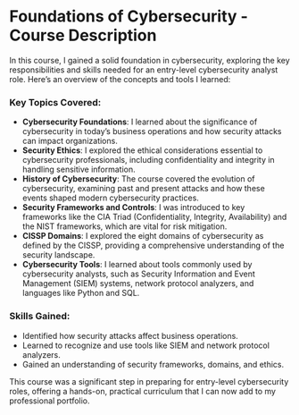 # Foundations of Cybersecurity - Course Description

In this course, I gained a solid foundation in cybersecurity, exploring the key responsibilities and skills needed for an entry-level cybersecurity analyst role. Here’s an overview of the concepts and tools I learned:

### Key Topics Covered:
- **Cybersecurity Foundations**: I learned about the significance of cybersecurity in today’s business operations and how security attacks can impact organizations.
- **Security Ethics**: I explored the ethical considerations essential to cybersecurity professionals, including confidentiality and integrity in handling sensitive information.
- **History of Cybersecurity**: The course covered the evolution of cybersecurity, examining past and present attacks and how these events shaped modern cybersecurity practices.
- **Security Frameworks and Controls**: I was introduced to key frameworks like the CIA Triad (Confidentiality, Integrity, Availability) and the NIST frameworks, which are vital for risk mitigation.
- **CISSP Domains**: I explored the eight domains of cybersecurity as defined by the CISSP, providing a comprehensive understanding of the security landscape.
- **Cybersecurity Tools**: I learned about tools commonly used by cybersecurity analysts, such as Security Information and Event Management (SIEM) systems, network protocol analyzers, and languages like Python and SQL.

### Skills Gained:
- Identified how security attacks affect business operations.
- Learned to recognize and use tools like SIEM and network protocol analyzers.
- Gained an understanding of security frameworks, domains, and ethics.

This course was a significant step in preparing for entry-level cybersecurity roles, offering a hands-on, practical curriculum that I can now add to my professional portfolio.
